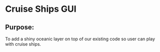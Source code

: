 # Cruise Ships GUI

## Purpose:
To add a shiny oceanic layer on top of our existing code so user can play with cruise ships.

